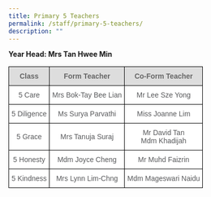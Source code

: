 ```yaml
---
title: Primary 5 Teachers
permalink: /staff/primary-5-teachers/
description: ""
---
```

**Year Head: Mrs Tan Hwee Min**

<style type="text/css">
.tg  {border-collapse:collapse;border-spacing:0;}
.tg td{border-color:black;border-style:solid;border-width:1px;font-family:Arial, sans-serif;font-size:14px;
  overflow:hidden;padding:10px 5px;word-break:normal;}
.tg th{border-color:black;border-style:solid;border-width:1px;font-family:Arial, sans-serif;font-size:14px;
  font-weight:normal;overflow:hidden;padding:10px 5px;word-break:normal;}
.tg .tg-feqv{background-color:#DDD;color:#666;font-weight:bold;text-align:center;vertical-align:middle}
.tg .tg-a6j4{background-color:#FFF;color:#58595B;text-align:center;vertical-align:middle}
</style>
<table class="tg">
<tbody>
  <tr>
    <td class="tg-feqv"><span style="color:#666;background-color:#DDD">Class</span></td>
    <td class="tg-feqv"><span style="color:#666;background-color:#DDD">Form Teacher</span></td>
    <td class="tg-feqv"><span style="color:#666;background-color:#DDD">Co-Form Teacher</span></td>
  </tr>
  <tr>
    <td class="tg-a6j4">5 Care</td>
    <td class="tg-a6j4">Mrs Bok-Tay Bee Lian</td>
    <td class="tg-a6j4">Mr Lee Sze Yong</td>
  </tr>
  <tr>
    <td class="tg-a6j4">5 Diligence</td>
    <td class="tg-a6j4">Ms Surya Parvathi</td>
    <td class="tg-a6j4">Miss Joanne Lim</td>
  </tr>
  <tr>
    <td class="tg-a6j4">5 Grace</td>
    <td class="tg-a6j4">Mrs Tanuja Suraj</td>
    <td class="tg-a6j4">Mr David Tan<br>Mdm Khadijah</td>
  </tr>
  <tr>
    <td class="tg-a6j4">5 Honesty</td>
    <td class="tg-a6j4">Mdm Joyce Cheng</td>
    <td class="tg-a6j4">Mr Muhd Faizrin</td>
  </tr>
  <tr>
    <td class="tg-a6j4">5 Kindness</td>
    <td class="tg-a6j4">Mrs Lynn Lim-Chng</td>
    <td class="tg-a6j4">Mdm Mageswari Naidu</td>
  </tr>
</tbody>
</table>